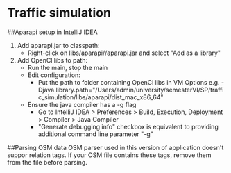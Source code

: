 Traffic simulation
==================

##Aparapi setup in IntelliJ IDEA
1. Add aparapi.jar to classpath:
    * Right-click on libs/aparapi/<your-distribution>/aparapi.jar and select "Add as a library"
2. Add OpenCl libs to path:
    * Run the main, stop the main
    * Edit configuration:
        * Put the path to folder containing OpenCl libs in VM Options e.g. -Djava.library.path="/Users/admin/university/semesterVI/SP/traffic_simulation/libs/aparapi/dist_mac_x86_64"
    * Ensure the java compiler has a -g flag
        * Go to IntelliJ IDEA > Preferences > Build, Execution, Deployment > Compiler > Java Compiler
        * "Generate debugging info" checkbox is equivalent to providing additional command line parameter "-g"

##Parsing OSM data
OSM parser used in this version of application doesn't suppor relation tags. If your OSM file contains these tags, remove them from the file before parsing.